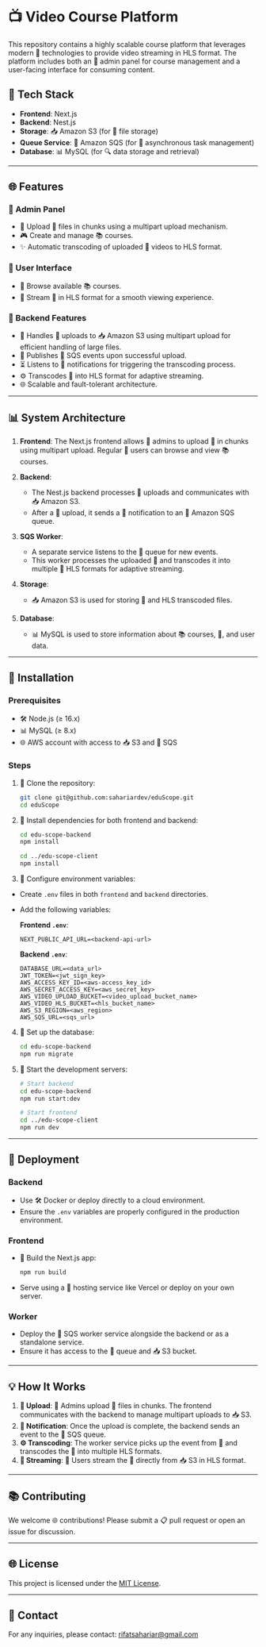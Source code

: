 # 📺 Video Course Platform

This repository contains a highly scalable  course platform that leverages modern 🔧 technologies to provide video streaming in  HLS format. The platform includes both an 🔨 admin panel for course management and a user-facing interface for consuming  content.

## 🔬 Tech Stack

- **Frontend**: Next.js
- **Backend**: Nest.js
- **Storage**: 📥 Amazon S3 (for 🎥 file storage)
- **Queue Service**: 📢 Amazon SQS (for 🔄 asynchronous task management)
- **Database**: 📊 MySQL (for 🔍 data storage and retrieval)

---

## 🌐 Features

### 🔨 Admin Panel

- 💾 Upload 🎥 files in chunks using a multipart upload mechanism.
- 🎮 Create and manage 📚 courses.
- ✨ Automatic transcoding of uploaded 🎥 videos to HLS format.

### 👤 User Interface

- 🔄 Browse available 📚 courses.
- 🎥 Stream 🎥 in HLS format for a smooth viewing experience.

### 🔄 Backend Features

- 💾 Handles 🎥 uploads to 📥 Amazon S3 using multipart upload for efficient handling of large files.
- 📢 Publishes 🎥 SQS events upon successful upload.
- ⏳ Listens to 📢 notifications for triggering the transcoding process.
- ⚙️ Transcodes 🎥 into HLS format for adaptive streaming.
- 🌐 Scalable and fault-tolerant architecture.

---

## 📊 System Architecture

1. **Frontend**: The Next.js frontend allows 🔨 admins to upload 🎥 in chunks using multipart upload. Regular 👤 users can browse and view 📚 courses.

2. **Backend**:

    - The Nest.js backend processes 🎥 uploads and communicates with 📥 Amazon S3.
    - After a 🎥 upload, it sends a 📢 notification to an 📢 Amazon SQS queue.

3. **SQS Worker**:

    - A separate service listens to the 📢 queue for new events.
    - This worker processes the uploaded 🎥 and transcodes it into multiple 🎥 HLS formats for adaptive streaming.

4. **Storage**:

    - 📥 Amazon S3 is used for storing 🎥 and HLS transcoded files.

5. **Database**:

    - 📊 MySQL is used to store information about 📚 courses, 🎥, and user data.

---

## 🔧 Installation

### Prerequisites

- 🛠️ Node.js (≥ 16.x)
- 📊 MySQL (≥ 8.x)
- 🌐 AWS account with access to 📥 S3 and 📢 SQS

### Steps

1. 🔄 Clone the repository:

   ```bash
   git clone git@github.com:sahariardev/eduScope.git
   cd eduScope
   ```

2. 🔄 Install dependencies for both frontend and backend:

   ```bash
   cd edu-scope-backend
   npm install

   cd ../edu-scope-client
   npm install
   ```

3. 🔧 Configure environment variables:

- Create `.env` files in both `frontend` and `backend` directories.
- Add the following variables:

  **Frontend `.env`**:
  ```env
  NEXT_PUBLIC_API_URL=<backend-api-url>
  ```

  **Backend `.env`**:
  ```env
  DATABASE_URL=<data_url>
  JWT_TOKEN=<jwt_sign_key>
  AWS_ACCESS_KEY_ID=<aws-access_key_id>
  AWS_SECRET_ACCESS_KEY=<aws_secret_key>
  AWS_VIDEO_UPLOAD_BUCKET=<video_upload_bucket_name>
  AWS_VIDEO_HLS_BUCKET=<hls_bucket_name>
  AWS_S3_REGION=<aws_region>
  AWS_SQS_URL=<sqs_url>
  ```

4. 🔧 Set up the database:

   ```bash
   cd edu-scope-backend
   npm run migrate
   ```

5. 🔄 Start the development servers:

   ```bash
   # Start backend
   cd edu-scope-backend
   npm run start:dev

   # Start frontend
   cd ../edu-scope-client
   npm run dev
   ```

---

## 🚀 Deployment

### Backend

- Use 🛠️ Docker or deploy directly to a cloud environment.
- Ensure the `.env` variables are properly configured in the production environment.

### Frontend

- 🔄 Build the Next.js app:
  ```bash
  npm run build
  ```
- Serve using a 📠 hosting service like Vercel or deploy on your own server.

### Worker

- Deploy the 📢 SQS worker service alongside the backend or as a standalone service.
- Ensure it has access to the 📢 queue and 📥 S3 bucket.

---

## 💡 How It Works

1. **🎥 Upload**: 🔨 Admins upload 🎥 files in chunks. The frontend communicates with the backend to manage multipart uploads to 📥 S3.
2. **📢 Notification**: Once the upload is complete, the backend sends an event to the 📢 SQS queue.
3. **⚙️ Transcoding**: The worker service picks up the event from 📢 and transcodes the 🎥 into multiple HLS formats.
4. **🎥 Streaming**: 👤 Users stream the 🎥 directly from 📥 S3 in HLS format.

---

## 📚 Contributing

We welcome 🌐 contributions! Please submit a 📋 pull request or open an issue for discussion.

---

## 🌐 License

This project is licensed under the [MIT License](LICENSE).

---

## 📧 Contact

For any inquiries, please contact: rifatsahariar@gmail.com

